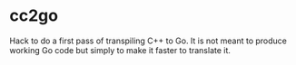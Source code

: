 # cc2go

Hack to do a first pass of transpiling C++ to Go. It is not meant to produce
working Go code but simply to make it faster to translate it.
